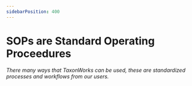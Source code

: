 ```yaml
---
sidebarPosition: 400
---
```


# SOPs are Standard Operating Proceedures
_There many ways that TaxonWorks can be used, these are standardized processes and workflows from our users._
